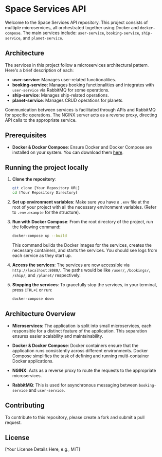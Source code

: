 # Space Services API

Welcome to the Space Services API repository. This project consists of multiple microservices, all orchestrated together using Docker and `docker-compose`. The main services include: `user-service`, `booking-service`, `ship-service`, and `planet-service`.

## Architecture

The services in this project follow a microservices architectural pattern. Here's a brief description of each:

- **user-service**: Manages user-related functionalities.
- **booking-service**: Manages booking functionalities and integrates with `user-service` via RabbitMQ for some operations.
- **ship-service**: Manages ship-related operations.
- **planet-service**: Manages CRUD operations for planets.

Communication between services is facilitated through APIs and RabbitMQ for specific operations. The NGINX server acts as a reverse proxy, directing API calls to the appropriate service.

## Prerequisites

- **Docker & Docker Compose**: Ensure Docker and Docker Compose are installed on your system. You can download them [here](https://www.docker.com/products/docker-desktop).

## Running the project locally

1. **Clone the repository**:
    ```bash
    git clone [Your Repository URL]
    cd [Your Repository Directory]
    ```

2. **Set up environment variables**:
    Make sure you have a `.env` file at the root of your project with all the necessary environment variables. (Refer to `.env.example` for the structure).

3. **Run with Docker Compose**:
    From the root directory of the project, run the following command:
    ```bash
    docker-compose up --build
    ```

    This command builds the Docker images for the services, creates the necessary containers, and starts the services. You should see logs from each service as they start up.

4. **Access the services**:
    The services are now accessible via `http://localhost:8080/`. The paths would be like `/user/`, `/bookings/`, `/ship/`, and `/planet/` respectively.

5. **Stopping the services**:
    To gracefully stop the services, in your terminal, press `CTRL+C` or run:
    ```bash
    docker-compose down
    ```

## Architecture Overview

- **Microservices**: The application is split into small microservices, each responsible for a distinct feature of the application. This separation ensures easier scalability and maintainability.
  
- **Docker & Docker Compose**: Docker containers ensure that the application runs consistently across different environments. Docker Compose simplifies the task of defining and running multi-container Docker applications.

- **NGINX**: Acts as a reverse proxy to route the requests to the appropriate microservices.

- **RabbitMQ**: This is used for asynchronous messaging between `booking-service` and `user-service`. 

## Contributing

To contribute to this repository, please create a fork and submit a pull request.

## License

[Your License Details Here, e.g., MIT]
